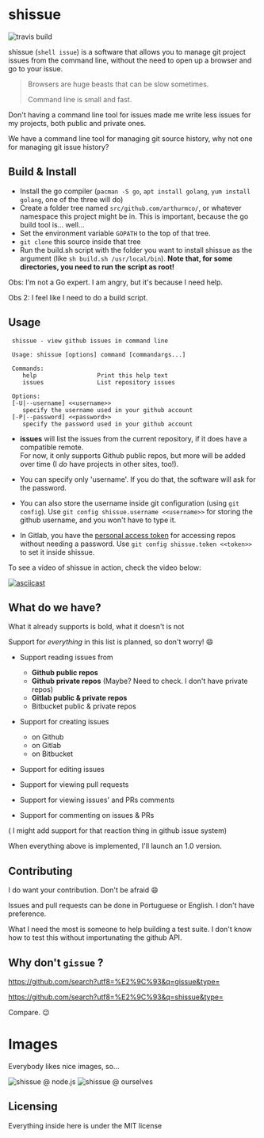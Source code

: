# shissue

![travis build](https://api.travis-ci.org/arthurmco/shissue.svg?branch=master)

shissue (`shell issue`) is a software that allows you to manage git project issues 
from the command line, without the need to open up a browser and go to your issue.

> Browsers are huge beasts that can be slow sometimes.
> 
> Command line is small and fast.

Don't having a command line tool for issues made me write less issues for
my projects, both public and private ones. 

We have a command line tool for managing git source history, why not one for
managing git issue history?

## Build & Install

 - Install the go compiler (`pacman -S go`, `apt install golang`, `yum install golang`, one of the three will do)
 - Create a folder tree named `src/github.com/arthurmco/`, or whatever 
   namespace this project might be in. This is important, because the go build 
   tool is... well...
 - Set the environment variable `GOPATH` to the top of that tree.
 - `git clone` this source inside that tree
 - Run the build.sh script with the folder you want to install shissue as the argument (like `sh build.sh /usr/local/bin`). **Note that, for some directories, you need to run the script as root!**
 
 Obs: I'm not a Go expert. I am angry, but it's because I need help.
 
 Obs 2: I feel like I need to do a build script.
 
## Usage

```
 shissue - view github issues in command line

 Usage: shissue [options] command [commandargs...]

 Commands: 
	help                 Print this help text
	issues               List repository issues

 Options: 
 [-U|--username] <<username>>
	specify the username used in your github account
 [-P|--password] <<password>>
	specify the password used in your github account

```

* **issues** will list the issues from the current repository, if it does
 have a compatible remote.  
 For now, it only  supports Github public repos, but more will be added 
 over time (I *do* have  projects in other sites, too!). 
 
 * You can specify only 'username'. If you do that, the software will ask for the 
   password.

 * You can also store the username inside git configuration (using `git config`). Use `git config shissue.username <<username>>` for storing the github username, and you won't have to type it.
 
 * In Gitlab, you have the [personal access token](https://docs.gitlab.com/ce/user/profile/personal_access_tokens.html) for accessing repos without 
   needing a password. Use `git config shissue.token <<token>>` to set it
   inside shissue.
   

To see a video of shissue in action, check the video below:

[![asciicast](https://asciinema.org/a/qDxWdqzvO5VLnBlpOTdnNz1Im.png)](https://asciinema.org/a/qDxWdqzvO5VLnBlpOTdnNz1Im)

## What do we have?

What it already supports is bold, what it doesn't is not

Support for *everything* in this list is planned, so don't worry! :smile:

 - Support reading issues from
   - **Github public repos**
   - **Github private repos** (Maybe? Need to check. I don't have private repos)
   - **Gitlab public & private repos**
   - Bitbucket public & private repos
   
 - Support for creating issues
   - on Github
   - on Gitlab
   - on Bitbucket
   
 - Support for editing issues
 - Support for viewing pull requests
 - Support for viewing issues' and PRs comments
 - Support for commenting on issues & PRs
 
( I might add support for that reaction thing in github issue system)

When everything above is implemented, I'll launch an 1.0 version.

## Contributing

I do want your contribution. Don't be afraid :smile:

Issues and pull requests can be done in Portuguese or English. 
I don't have preference. 

What I need the most is someone to help building a test suite. I don't know
how to test this without importunating the github API.

## Why don't `gissue` ?

https://github.com/search?utf8=%E2%9C%93&q=gissue&type=

https://github.com/search?utf8=%E2%9C%93&q=shissue&type=

Compare. :wink:

# Images

Everybody likes nice images, so...

![shissue @ node.js](https://i.imgur.com/Ui5uYmZ.png "shissue listing node.js open issues")
![shissue @ ourselves](https://i.imgur.com/0K5udPt.png "shissue listing our own issues")

## Licensing

Everything inside here is under the MIT license

